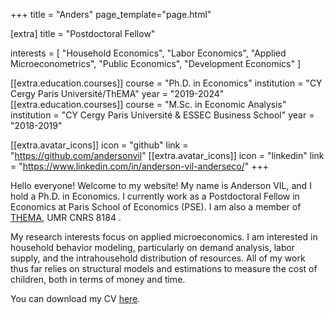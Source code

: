 +++
title = "Anders"
page\_template="page.html"

\[extra]
title = "Postdoctoral Fellow"

interests = \[
"Household Economics",
"Labor Economics",
"Applied Microeconometrics",
"Public Economics",
"Development Economics"
]

\[\[extra.education.courses]]
course = "Ph.D. in Economics"
institution = "CY Cergy Paris Université/ThEMA"
year = "2019-2024"
\[\[extra.education.courses]]
course = "M.Sc. in Economic Analysis"
institution = "CY Cergy Paris Université \& ESSEC Business School"
year = "2018-2019"



\[\[extra.avatar\_icons]]
icon = "github"
link = "https://github.com/andersonvil"
\[\[extra.avatar\_icons]]
icon = "linkedin"
link = "https://www.linkedin.com/in/anderson-vil-anderseco/"
+++

Hello everyone! Welcome to my website!
My name is Anderson VIL, and I hold a Ph.D. in Economics. I currently work as a Postdoctoral Fellow in Economics at Paris School of Economics (PSE). I am also a member of [THEMA](https://thema.u-cergy.fr/), UMR CNRS 8184 .

My research interests focus on applied microeconomics. I am interested in household behavior modeling, particularly on demand analysis, labor supply, and the intrahousehold distribution of resources. All of my work thus far relies on structural models and estimations to measure the cost of children, both in terms of money and time.



You can download my CV [here](https://drive.google.com/file/d/1ws0BV3YvjxTboDyxzxazWmWofo1WF9Z7/view?usp=sharing).

